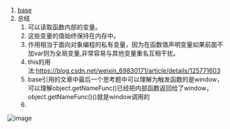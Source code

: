 1. [base](https://www.ruanyifeng.com/blog/2009/08/learning_javascript_closures.html)
2. 总结
    1. 可以读取函数内部的变量。   
    2. 这些变量的值始终保持在内存中。 
    3. 作用相当于面向对象编程的私有变量，因为在函数值声明变量如果前面不加var则为全局变量,非常容易与其他变量重名互相干扰。
    4. this的用法:https://blog.csdn.net/weixin_69830171/article/details/125771603
    5. base引用的文章中最后一个思考题中可以理解为触发函数的是window，可以理解object.getNameFunc()已经把内部函数返回给了window，object.getNameFunc()()就是window调用的
    6. 

![image](https://user-images.githubusercontent.com/12959356/197398598-4b0534f2-7cca-4d98-aee1-a4572c3add80.png)
